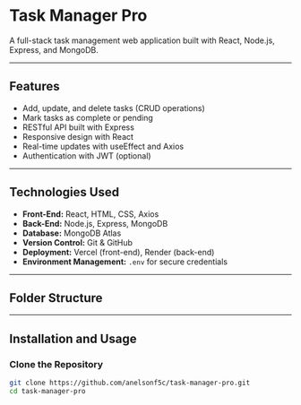 # Task Manager Pro

A full-stack task management web application built with React, Node.js, Express, and MongoDB.

---

## Features
- Add, update, and delete tasks (CRUD operations)
- Mark tasks as complete or pending
- RESTful API built with Express
- Responsive design with React
- Real-time updates with useEffect and Axios
- Authentication with JWT (optional)

---

## Technologies Used
- **Front-End:** React, HTML, CSS, Axios  
- **Back-End:** Node.js, Express, MongoDB  
- **Database:** MongoDB Atlas  
- **Version Control:** Git & GitHub  
- **Deployment:** Vercel (front-end), Render (back-end)  
- **Environment Management:** `.env` for secure credentials  

---

## Folder Structure

---

## Installation and Usage

### Clone the Repository
```bash
git clone https://github.com/anelsonf5c/task-manager-pro.git
cd task-manager-pro